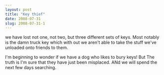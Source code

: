 ```yaml
---
layout: post
title: "Key thief"
date: 2008-07-31
slug: 2008-07-31-1
---
```


we have lost not one, not two, but three different sets of keys.  Most notably is the damn truck key which with out we aren&apos;t able to take the stuff we&apos;ve unloaded onto friends to them. 

I&apos;m beginning to wonder if we have a dog who likes to bury keys!  But The truth is I&apos;m sure that they have just been misplaced.  ANd we will spend the next few days searching.





